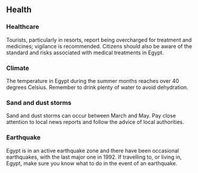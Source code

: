 ## Health

### **Healthcare**

Tourists, particularly in resorts, report being overcharged for treatment and medicines; vigilance is recommended. Citizens should also be aware of the standard and risks associated with medical treatments in Egypt.

### **Climate**

The temperature in Egypt during the summer months reaches over 40 degrees Celsius. Remember to drink plenty of water to avoid dehydration.

### **Sand and dust storms**

Sand and dust storms can occur between March and May. Pay close attention to local news reports and follow the advice of local authorities.

### **Earthquake**

Egypt is in an active earthquake zone and there have been occasional earthquakes, with the last major one in 1992. If travelling to, or living in, Egypt, make sure you know what to do in the event of an earthquake.